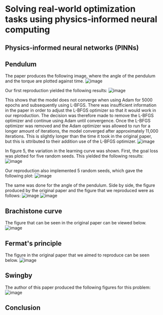 # Solving real‑world optimization tasks using physics‑informed neural computing
## Physics-informed neural networks (PINNs)


## Pendulum
The paper produces the following image, where the angle of the pendulum and the torque are plotted against time.
![image](https://github.com/emmadebruin/emmadebruin.github.io/assets/165269949/0a0f63d8-eaa0-4d7d-9b4a-3f0163460b6b)

Our first reproduction yielded the following results:
![image](https://github.com/emmadebruin/emmadebruin.github.io/assets/165269949/d500c284-07fa-4018-a9e4-35029068aa28)


This shows that the model does not converge when using Adam for 5000 epochs and subsequently using L-BFGS. There was insufficient information in the paper in order to adjust the L-BFGS optimizer so that it would work in our reproduction. The decision was therefore made to remove the L-BFGS optimizer and continue using Adam until convergence. Once the L-BFGS optimizer was removed and the Adam optimizer was allowed to run for a longer amount of iterations, the model converged after approximately 11,000 iterations. This is slightly longer than the time it took in the original paper, but this is sttributed to their addition use of the L-BFGS optimizer.
![image](https://github.com/emmadebruin/emmadebruin.github.io/assets/165269949/fbd21380-4a54-4efc-a0c4-70a8f3c1fa4d)

In figure 5, the variation in the learning curve was shown. First, the goal loss was plotted for five random seeds. This yielded the following results:
![image](https://github.com/emmadebruin/emmadebruin.github.io/assets/165269949/bd4658ee-4823-43e4-8fb8-45bde09a2575)

Our reproduction also implemented 5 random seeds, which gave the following plot:
![image](https://github.com/emmadebruin/emmadebruin.github.io/assets/165269949/b774f0d2-9ba9-44a3-ae21-98441cdce504)


The same was done for the angle of the pendulum. Side by side, the figure produced by the original paper and the figure that we reproduced were as follows:
![image](https://github.com/emmadebruin/emmadebruin.github.io/assets/165269949/6141b447-facb-4e54-bc19-b814031e6025)
![image](https://github.com/emmadebruin/emmadebruin.github.io/assets/165269949/1b87d5a6-9074-47fa-b6a7-0c1617e7199f)





## Brachistone curve
The figure that can be seen in the original paper can be viewed below.
![image](https://github.com/emmadebruin/emmadebruin.github.io/assets/165269949/f64f045b-f964-4a17-a007-55b21ab0fbd7)


## Fermat's principle
The figure in the original paper that we aimed to reproduce can be seen below.
![image](https://github.com/emmadebruin/emmadebruin.github.io/assets/165269949/d956d071-b40a-40c2-80b9-10bf4779c99f)


## Swingby
The author of this paper produced the following figures for this problem:
![image](https://github.com/emmadebruin/emmadebruin.github.io/assets/165269949/d6ac0116-7ca8-4aa6-bddb-98c913afc2dd)


## Conclusion
